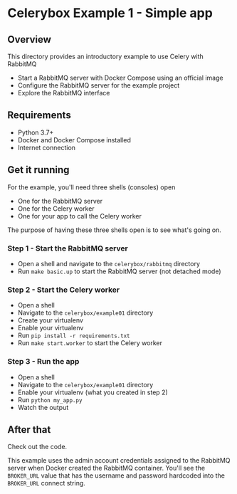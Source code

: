 # Celerybox Example 1 - Simple app

## Overview

This directory provides an introductory example to use Celery with RabbitMQ

* Start a RabbitMQ server with Docker Compose using an official image
* Configure the RabbitMQ server for the example project
* Explore the RabbitMQ interface

## Requirements

* Python 3.7+
* Docker and Docker Compose installed
* Internet connection

## Get it running

For the example, you'll need three shells (consoles) open
* One for the RabbitMQ server
* One for the Celery worker
* One for your app to call the Celery worker

The purpose of having these three shells open is to see what's going on.

### Step 1 - Start the RabbitMQ server

* Open a shell and navigate to the `celerybox/rabbitmq` directory
* Run `make basic.up` to start the RabbitMQ server (not detached mode)

### Step 2 - Start the Celery worker

* Open a shell
* Navigate to the `celerybox/example01` directory
* Create your virtualenv
* Enable your virtualenv
* Run `pip install -r requirements.txt`
* Run `make start.worker` to start the Celery worker

### Step 3 - Run the app

* Open a shell
* Navigate to the `celerybox/example01` directory
* Enable your virtualenv (what you created in step 2)
* Run `python my_app.py`
* Watch the output

## After that

Check out the code.

This example uses the admin account credentials assigned to the RabbitMQ server when Docker created the RabbitMQ container. You'll see the `BROKER_URL` value that has the username and password hardcoded into the `BROKER_URL` connect string.
